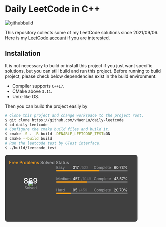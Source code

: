 # Daily LeetCode in C++

[![githubbuild](https://github.com/vNaonLu/Daily_LeetCode/actions/workflows/test.yml/badge.svg)](https://github.com/vNaonLu/Daily_LeetCode/actions)

This repository collects some of my LeetCode solutions since 2021/09/06.
Here is my [LeetCode account](https://leetcode.com/naon/) if you are interested.

## Installation
It is not necessary to build or install this project if you just want specific solutions, but you can still build and run this project. 
Before running to build project, please check below dependencies exist in the build environment:
 - Compiler supports `C++17`.
 - CMake above `3.11`.
 - Unix-like OS.

Then you can build the project easily by

``` sh
# Clone this project and change workspace to the project root.
$ git clone https://github.com/vNaonLu/daily-leetcode
$ cd daily-leetcode
# Configure the cmake build files and build it.
$ cmake -S . -B build -DENABLE_LEETCODE_TEST=ON
$ cmake --build build
# Run the leetcode test by GTest interface.
$ ./build/leetcode_test
```

<div style="min-height: 186px;height: 186px;width: min-content;padding-top: 1rem;padding-bottom: 0.75rem;background-color: #404040;border-radius: 0.5rem">
   <div style="diplay: flex; flex-direction: row; font-weight: 500; padding-left: 13px; padding-right: 13px">
       <span style="color: #ffa116;">Free Problems</span>
       <span style="color: #eff2f699;">Solved Status</span>
   </div>
   <div style="margin-left: 2rem;margin-right: 2rem;align-items: center;display: flex;">
      <div style="min-width: 100px;justify-content: center;display: flex;margin-right: 2rem;margin-top: 1.5rem;">
           <div style="z-index: 0;max-width: 100pxmax-height: 100px;position: relative;">
               <img src="/vNaonLu/daily-leetcode/raw/master/assets/progress.svg">
               <div style="text-align: center;position: absolute;transform: translate(-50%, -50%);top: 50%;left: 50%;">
                   <div>
                       <div style="font-size: 24px;font-weight: 500;color: #ffffff;">869</div>
                       <div style="font-size: .75rem;line-height: 1rem;color: #eff2f699;">Solved</div>
                   </div>
               </div>
           </div>
      </div>
      <div style="max-width: 228px;flex-direction: column;display: flex;width: 100%;">
           <div style="margin-top: 0rem;">
              <div style="font-size: .75rem;line-height: 1rem;align-items: flex-end;width: 100%;display: flex;">
                  <div style="width: 53px;color: #eff2f699;">Easy</div>
                  <div style="display: flex;flex: 1 1 0%;align-items: center;">
                      <span style="line-height: 20pxfont-weight: 500font-size: 1rem;margin-right: 5px;color: #ffffff;">317</span>
                      <span style="color: #747474;font-weight: 500font-size: .75remfont-height: 1rem;color: #ebebf54d;">/522</span>
                  </div>
                  <div style="display: inline;">
                      <span>
                          <span style="color: #eff2f699;">Complete</span>
                          <span style="margin-left: 0.375rem;color: #ffffff;">60.73%</span>
                      </span>
                  </div>
              </div>
              <div style="border-radius: 9999px;width: 228px;height: 0.25rem;position: relative;">
                  <div style="background-color: #747474;width: 100%;height: 100%;position: absolute;"></div>
                  <div style="background-color: #ffa116;width: 60.7280%;height: 100%;position: absolute;border-radius: 9999px;"></div>
              </div>
           </div>
           <div style="margin-top: 1rem;">
              <div style="font-size: .75rem;line-height: 1rem;align-items: flex-end;width: 100%;display: flex;">
                  <div style="width: 53px;color: #eff2f699;">Medium</div>
                  <div style="display: flex;flex: 1 1 0%;align-items: center;">
                      <span style="line-height: 20pxfont-weight: 500font-size: 1rem;margin-right: 5px;color: #ffffff;">457</span>
                      <span style="color: #747474;font-weight: 500font-size: .75remfont-height: 1rem;color: #ebebf54d;">/1049</span>
                  </div>
                  <div style="display: inline;">
                      <span>
                          <span style="color: #eff2f699;">Complete</span>
                          <span style="margin-left: 0.375rem;color: #ffffff;">43.57%</span>
                      </span>
                  </div>
              </div>
              <div style="border-radius: 9999px;width: 228px;height: 0.25rem;position: relative;">
                  <div style="background-color: #747474;width: 100%;height: 100%;position: absolute;"></div>
                  <div style="background-color: #ffa116;width: 43.5653%;height: 100%;position: absolute;border-radius: 9999px;"></div>
              </div>
           </div>
           <div style="margin-top: 1rem;">
              <div style="font-size: .75rem;line-height: 1rem;align-items: flex-end;width: 100%;display: flex;">
                  <div style="width: 53px;color: #eff2f699;">Hard</div>
                  <div style="display: flex;flex: 1 1 0%;align-items: center;">
                      <span style="line-height: 20pxfont-weight: 500font-size: 1rem;margin-right: 5px;color: #ffffff;">95</span>
                      <span style="color: #747474;font-weight: 500font-size: .75remfont-height: 1rem;color: #ebebf54d;">/459</span>
                  </div>
                  <div style="display: inline;">
                      <span>
                          <span style="color: #eff2f699;">Complete</span>
                          <span style="margin-left: 0.375rem;color: #ffffff;">20.70%</span>
                      </span>
                  </div>
              </div>
              <div style="border-radius: 9999px;width: 228px;height: 0.25rem;position: relative;">
                  <div style="background-color: #747474;width: 100%;height: 100%;position: absolute;"></div>
                  <div style="background-color: #ffa116;width: 20.6972%;height: 100%;position: absolute;border-radius: 9999px;"></div>
              </div>
           </div>
      </div>
   </div>
</div>